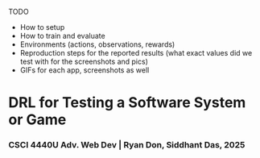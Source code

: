 TODO
- How to setup
- How to train and evaluate
- Environments (actions, observations, rewards)
- Reproduction steps for the reported results (what exact values did we test with for the screenshots and pics)
- GIFs for each app, screenshots as well

# DRL for Testing a Software System or Game
### CSCI 4440U Adv. Web Dev | Ryan Don, Siddhant Das, 2025

<a href="./mario/README.md">